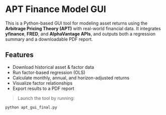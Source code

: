 # APT Finance Model GUI

This is a Python-based GUI tool for modeling asset returns using the **Arbitrage Pricing Theory (APT)** with real-world financial data. It integrates **yfinance**, **FRED**, and **AlphaVantage APIs**, and outputs both a regression summary and a downloadable PDF report.

## Features

- Download historical asset & factor data
- Run factor-based regression (OLS)
- Calculate monthly, annual, and horizon-adjusted returns
- Visualize factor relationships
- Export results to a PDF report

> Launch the tool by running:

```bash
python apt_gui_final.py
